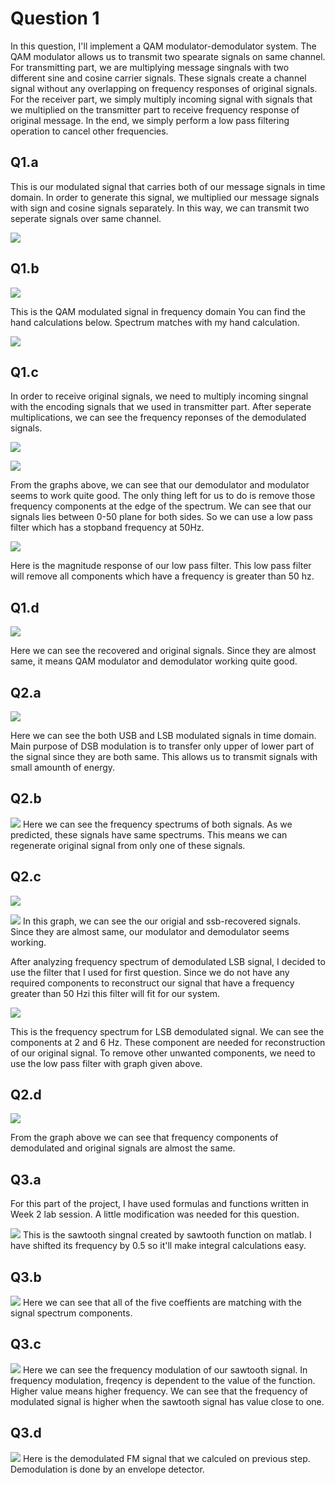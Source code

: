 Question 1
==========

In this question, I'll implement a QAM modulator-demodulator system. The
QAM modulator allows us to transmit two spearate signals on same
channel. For transmitting part, we are multiplying message singnals with
two different sine and cosine carrier signals. These signals create a
channel signal without any overlapping on frequency responses of
original signals. For the receiver part, we simply multiply incoming
signal with signals that we multiplied on the transmitter part to
receive frequency response of original message. In the end, we simply
perform a low pass filtering operation to cancel other frequencies.

Q1.a
----

This is our modulated signal that carries both of our message signals in
time domain. In order to generate this signal, we multiplied our message
signals with sign and cosine signals separately. In this way, we can
transmit two seperate signals over same channel.

![](media/image1.png)

Q1.b
----     

![](media/image2.png)

This is the QAM modulated signal in frequency domain You can find the
hand calculations below. Spectrum matches with my hand calculation.

![](media/image3.png)

Q1.c
----

In order to receive original signals, we need to multiply incoming
singnal with the encoding signals that we used in transmitter part.
After seperate multiplications, we can see the frequency reponses of the
demodulated signals.

![](media/image4.png)

![](media/image5.png)

From the graphs above, we can see that our demodulator and modulator
seems to work quite good. The only thing left for us to do is remove
those frequency components at the edge of the spectrum. We can see that
our signals lies between 0-50 plane for both sides. So we can use a low
pass filter which has a stopband frequency at 50Hz.

![](media/image6.png)

Here is the magnitude response of our low pass filter. This low pass
filter will remove all components which have a frequency is greater than
50 hz.

Q1.d
----

![](media/image7.png)

Here we can see the recovered and original signals. Since they are
almost same, it means QAM modulator and demodulator working quite good.

Q2.a
----

![](media/image11.png)

Here we can see the both USB and LSB modulated signals in time domain.
Main purpose of DSB modulation is to transfer only upper of lower part
of the signal since they are both same. This allows us to transmit
signals with small amounth of energy.

Q2.b
----

![](media/image12.png)
Here we can see the frequency spectrums of
both signals. As we predicted, these signals have same spectrums. This
means we can regenerate original signal from only one of these signals.

Q2.c
----

![](media/image13.png)

![](media/image14.png)
In this graph, we can see the our origial
and ssb-recovered signals. Since they are almost same, our modulator and
demodulator seems working.

After analyzing frequency spectrum of demodulated LSB signal, I decided
to use the filter that I used for first question. Since we do not have
any required components to reconstruct our signal that have a frequency
greater than 50 Hzi this filter will fit for our system.

![](media/image15.png)

This is the frequency spectrum for LSB demodulated signal. We can see
the components at 2 and 6 Hz. These component are needed for
reconstruction of our original signal. To remove other unwanted
components, we need to use the low pass filter with graph given above.

Q2.d
----

![](media/image16.png)

From the graph above we can see that frequency components of demodulated
and original signals are almost the same.

Q3.a
----

For this part of the project, I have used formulas and functions written
in Week 2 lab session. A little modification was needed for this
question.

![](media/image17.png)
This is the sawtooth singnal created by
sawtooth function on matlab. I have shifted its frequency by 0.5 so
it'll make integral calculations easy.

Q3.b
----

![](media/image18.png)
Here we can see that all of the five
coeffients are matching with the signal spectrum components.

Q3.c
----

![](media/image19.png)
Here we can see the frequency modulation
of our sawtooth signal. In frequency modulation, freqency is dependent
to the value of the function. Higher value means higher frequency. We
can see that the frequency of modulated signal is higher when the
sawtooth signal has value close to one.

Q3.d
----

![](media/image20.png)
Here is the demodulated FM signal that we
calculed on previous step. Demodulation is done by an envelope detector.
